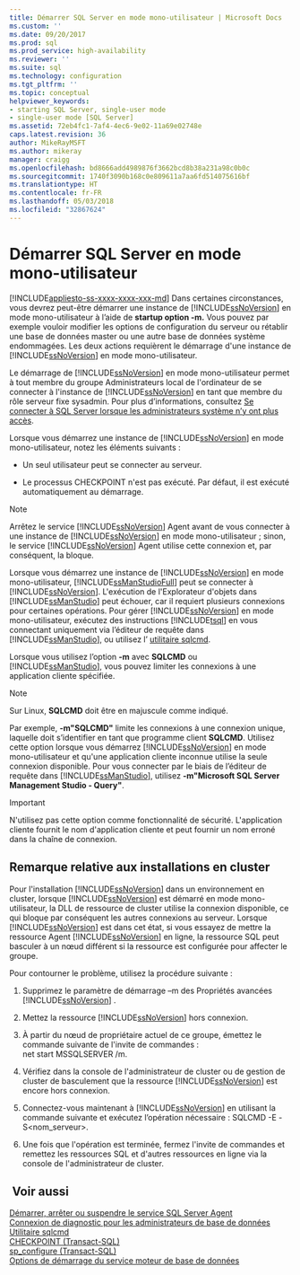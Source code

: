 ```yaml
---
title: Démarrer SQL Server en mode mono-utilisateur | Microsoft Docs
ms.custom: ''
ms.date: 09/20/2017
ms.prod: sql
ms.prod_service: high-availability
ms.reviewer: ''
ms.suite: sql
ms.technology: configuration
ms.tgt_pltfrm: ''
ms.topic: conceptual
helpviewer_keywords:
- starting SQL Server, single-user mode
- single-user mode [SQL Server]
ms.assetid: 72eb4fc1-7af4-4ec6-9e02-11a69e02748e
caps.latest.revision: 36
author: MikeRayMSFT
ms.author: mikeray
manager: craigg
ms.openlocfilehash: bd8666add4989876f3662bcd8b38a231a98c0b0c
ms.sourcegitcommit: 1740f3090b168c0e809611a7aa6fd514075616bf
ms.translationtype: HT
ms.contentlocale: fr-FR
ms.lasthandoff: 05/03/2018
ms.locfileid: "32867624"
---
```

# <a name="start-sql-server-in-single-user-mode"></a>Démarrer SQL Server en mode mono-utilisateur
[!INCLUDE[appliesto-ss-xxxx-xxxx-xxx-md](../../includes/appliesto-ss-xxxx-xxxx-xxx-md.md)]
  Dans certaines circonstances, vous devrez peut-être démarrer une instance de [!INCLUDE[ssNoVersion](../../includes/ssnoversion-md.md)] en mode mono-utilisateur à l’aide de **startup option -m.** Vous pouvez par exemple vouloir modifier les options de configuration du serveur ou rétablir une base de données master ou une autre base de données système endommagées. Les deux actions requièrent le démarrage d'une instance de [!INCLUDE[ssNoVersion](../../includes/ssnoversion-md.md)] en mode mono-utilisateur.  
  
 Le démarrage de [!INCLUDE[ssNoVersion](../../includes/ssnoversion-md.md)] en mode mono-utilisateur permet à tout membre du groupe Administrateurs local de l'ordinateur de se connecter à l'instance de [!INCLUDE[ssNoVersion](../../includes/ssnoversion-md.md)] en tant que membre du rôle serveur fixe sysadmin. Pour plus d’informations, consultez [Se connecter à SQL Server lorsque les administrateurs système n’y ont plus accès](../../database-engine/configure-windows/connect-to-sql-server-when-system-administrators-are-locked-out.md).  
  
 Lorsque vous démarrez une instance de [!INCLUDE[ssNoVersion](../../includes/ssnoversion-md.md)] en mode mono-utilisateur, notez les éléments suivants :  
  
-   Un seul utilisateur peut se connecter au serveur.  
  
-   Le processus CHECKPOINT n'est pas exécuté. Par défaut, il est exécuté automatiquement au démarrage.  
  
> [!NOTE]  
>  Arrêtez le service [!INCLUDE[ssNoVersion](../../includes/ssnoversion-md.md)] Agent avant de vous connecter à une instance de [!INCLUDE[ssNoVersion](../../includes/ssnoversion-md.md)] en mode mono-utilisateur ; sinon, le service [!INCLUDE[ssNoVersion](../../includes/ssnoversion-md.md)] Agent utilise cette connexion et, par conséquent, la bloque.  
  
Lorsque vous démarrez une instance de [!INCLUDE[ssNoVersion](../../includes/ssnoversion-md.md)] en mode mono-utilisateur, [!INCLUDE[ssManStudioFull](../../includes/ssmanstudiofull-md.md)] peut se connecter à [!INCLUDE[ssNoVersion](../../includes/ssnoversion-md.md)]. L'exécution de l'Explorateur d'objets dans [!INCLUDE[ssManStudio](../../includes/ssmanstudio-md.md)] peut échouer, car il requiert plusieurs connexions pour certaines opérations. Pour gérer [!INCLUDE[ssNoVersion](../../includes/ssnoversion-md.md)] en mode mono-utilisateur, exécutez des instructions [!INCLUDE[tsql](../../includes/tsql-md.md)] en vous connectant uniquement via l’éditeur de requête dans [!INCLUDE[ssManStudio](../../includes/ssmanstudio-md.md)], ou utilisez l’ [utilitaire sqlcmd](../../tools/sqlcmd-utility.md).  
  
Lorsque vous utilisez l’option **-m** avec **SQLCMD** ou [!INCLUDE[ssManStudio](../../includes/ssmanstudio-md.md)], vous pouvez limiter les connexions à une application cliente spécifiée. 

> [!NOTE]
> Sur Linux, **SQLCMD** doit être en majuscule comme indiqué.

Par exemple, **-m"SQLCMD"** limite les connexions à une connexion unique, laquelle doit s’identifier en tant que programme client **SQLCMD**. Utilisez cette option lorsque vous démarrez [!INCLUDE[ssNoVersion](../../includes/ssnoversion-md.md)] en mode mono-utilisateur et qu'une application cliente inconnue utilise la seule connexion disponible. Pour vous connecter par le biais de l’éditeur de requête dans [!INCLUDE[ssManStudio](../../includes/ssmanstudio-md.md)], utilisez **-m"Microsoft SQL Server Management Studio - Query"**.  
  
> [!IMPORTANT]  
>  N'utilisez pas cette option comme fonctionnalité de sécurité. L'application cliente fournit le nom d'application cliente et peut fournir un nom erroné dans la chaîne de connexion.  
  
## <a name="note-for-clustered-installations"></a>Remarque relative aux installations en cluster  
 Pour l'installation [!INCLUDE[ssNoVersion](../../includes/ssnoversion-md.md)] dans un environnement en cluster, lorsque [!INCLUDE[ssNoVersion](../../includes/ssnoversion-md.md)] est démarré en mode mono-utilisateur, la DLL de ressource de cluster utilise la connexion disponible, ce qui bloque par conséquent les autres connexions au serveur. Lorsque [!INCLUDE[ssNoVersion](../../includes/ssnoversion-md.md)] est dans cet état, si vous essayez de mettre la ressource Agent [!INCLUDE[ssNoVersion](../../includes/ssnoversion-md.md)] en ligne, la ressource SQL peut basculer à un nœud différent si la ressource est configurée pour affecter le groupe.  
  
 Pour contourner le problème, utilisez la procédure suivante :  
  
1.  Supprimez le paramètre de démarrage –m des Propriétés avancées [!INCLUDE[ssNoVersion](../../includes/ssnoversion-md.md)] .  
  
2.  Mettez la ressource [!INCLUDE[ssNoVersion](../../includes/ssnoversion-md.md)] hors connexion.  
  
3.  À partir du nœud de propriétaire actuel de ce groupe, émettez le commande suivante de l'invite de commandes :  
    net start MSSQLSERVER /m.  
  
4.  Vérifiez dans la console de l'administrateur de cluster ou de gestion de cluster de basculement que la ressource [!INCLUDE[ssNoVersion](../../includes/ssnoversion-md.md)] est encore hors connexion.  
  
5.  Connectez-vous maintenant à [!INCLUDE[ssNoVersion](../../includes/ssnoversion-md.md)] en utilisant la commande suivante et exécutez l’opération nécessaire : SQLCMD -E -S\<nom_serveur>.  
  
6.  Une fois que l'opération est terminée, fermez l'invite de commandes et remettez les ressources SQL et d'autres ressources en ligne via la console de l'administrateur de cluster.  
  
## <a name="see-also"></a> Voir aussi  
 [Démarrer, arrêter ou suspendre le service SQL Server Agent](http://msdn.microsoft.com/library/c95a9759-dd30-4ab6-9ab0-087bb3bfb97c)   
 [Connexion de diagnostic pour les administrateurs de base de données](../../database-engine/configure-windows/diagnostic-connection-for-database-administrators.md)   
 [Utilitaire sqlcmd](../../tools/sqlcmd-utility.md)   
 [CHECKPOINT &#40;Transact-SQL&#41;](../../t-sql/language-elements/checkpoint-transact-sql.md)   
 [sp_configure &#40;Transact-SQL&#41;](../../relational-databases/system-stored-procedures/sp-configure-transact-sql.md)   
 [Options de démarrage du service moteur de base de données](../../database-engine/configure-windows/database-engine-service-startup-options.md)  
  
  
